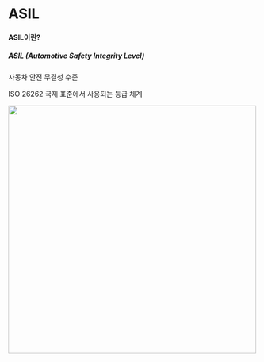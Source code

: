 # ASIL

#### ASIL이란?

##### ASIL (Automotive Safety Integrity Level)


자동차 안전 무결성 수준

ISO 26262 국제 표준에서 사용되는 등급 체계

<img src="https://github.com/yeoseojeong/Kyungshin-SW-Camp/assets/121150215/4a0ef7b4-d684-49bc-bdd0-be8fcf179a7d" width=500>
